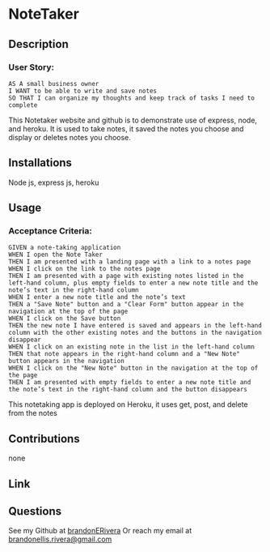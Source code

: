 # NoteTaker

## Description

### User Story: 
```
AS A small business owner
I WANT to be able to write and save notes
SO THAT I can organize my thoughts and keep track of tasks I need to complete
```
This Notetaker website and github is to demonstrate use of express, node, and heroku. It is used to take notes, it saved the notes you choose and display or deletes notes you choose. 
## Installations
Node js, express js, heroku

## Usage

### Acceptance Criteria:
```
GIVEN a note-taking application
WHEN I open the Note Taker
THEN I am presented with a landing page with a link to a notes page
WHEN I click on the link to the notes page
THEN I am presented with a page with existing notes listed in the left-hand column, plus empty fields to enter a new note title and the note’s text in the right-hand column
WHEN I enter a new note title and the note’s text
THEN a "Save Note" button and a "Clear Form" button appear in the navigation at the top of the page
WHEN I click on the Save button
THEN the new note I have entered is saved and appears in the left-hand column with the other existing notes and the buttons in the navigation disappear
WHEN I click on an existing note in the list in the left-hand column
THEN that note appears in the right-hand column and a "New Note" button appears in the navigation
WHEN I click on the "New Note" button in the navigation at the top of the page
THEN I am presented with empty fields to enter a new note title and the note’s text in the right-hand column and the button disappears
```
This notetaking app is deployed on Heroku, it uses get, post, and delete from the notes
## Contributions
  none
## Link

## Questions
  See my Github at [brandonERivera](https://github.com/brandonERivera)
  Or reach my email at brandonellis.rivera@gmail.com

